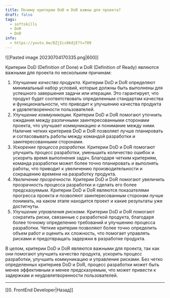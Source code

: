 ```yaml
---
title: Почему критерии DoD и DoR важны для проекта?
draft: false
tags:
  - softskills
  - DoR
  - DoD
info:
  - https://youtu.be/DZjIcc6KdjE?t=709
---
```


![[Pasted image 20230704170335.png|600]]

Критерии DoD (Definition of Done) и DoR (Definition of Ready) являются важными для проекта по нескольким причинам:

1. _Улучшение качества продукта._ Критерии DoD и DoR определяют минимальный набор условий, которые должны быть выполнены для успешного завершения задачи или итерации. Это гарантирует, что продукт будет соответствовать определенным стандартам качества и функциональности, что приводит к улучшению качества продукта и удовлетворенности пользователей.
2. _Улучшение коммуникации._ Критерии DoD и DoR помогают уточнить ожидания между различными заинтересованными сторонами проекта, что улучшает коммуникацию и понимание между ними. Наличие четких критериев DoD и DoR позволяет лучше планировать и согласовывать работы между командой разработки и заинтересованными сторонами.
3. _Ускорение процесса разработки._ Критерии DoD и DoR помогают улучшить процесс разработки, уменьшить количество ошибок и ускорить время выполнения задач. Благодаря четким критериям, команда разработки может более точно планировать и выполнять работы, что приводит к увеличению производительности и сокращению времени на разработку продукта.
4. _Увеличение прозрачности._ Критерии DoD и DoR помогают увеличить прозрачность процесса разработки и сделать его более предсказуемым. Критерии DoD и DoR являются показателями прогресса проекта и позволяют заинтересованным сторонам лучше понимать, на каком этапе находится проект и какие результаты уже достигнуты.
5. _Улучшение управления рисками._ Критерии DoD и DoR помогают сократить риски, связанные с разработкой продукта, благодаря более точному определению требований и улучшению процесса разработки. Четкие критерии позволяют более точно определить объем работ и оценить их сложность, что помогает управлять рисками и предотвращать задержки в разработке продукта.

В целом, критерии DoD и DoR являются важными для проекта, так как они помогают улучшить качество продукта, ускорить процесс разработки, улучшить коммуникацию и управление рисками. Без четко определенных критериев DoD и DoR, процесс разработки может быть менее эффективным и менее предсказуемым, что может привести к задержкам и неудовлетворенности пользователей.

---

[[0. FrontEnd Developer|Назад]]